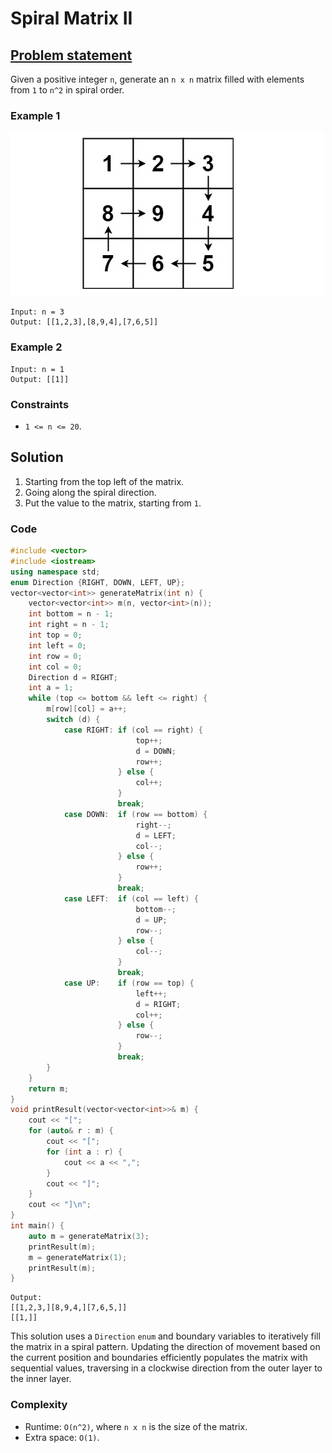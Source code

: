 # Spiral Matrix II

## [Problem statement](https://leetcode.com/problems/spiral-matrix-ii/)

Given a positive integer `n`, generate an `n x n` matrix filled with elements from `1` to `n^2` in spiral order.


### Example 1

![Example 1](59_spiraln.jpg)

```plain
Input: n = 3
Output: [[1,2,3],[8,9,4],[7,6,5]]
```
### Example 2
```plain
Input: n = 1
Output: [[1]]
``` 

### Constraints

* `1 <= n <= 20`.

## Solution 

1. Starting from the top left of the matrix.
2. Going along the spiral direction. 
3. Put the value to the matrix, starting from `1`.

### Code

```cpp
#include <vector>
#include <iostream>
using namespace std;
enum Direction {RIGHT, DOWN, LEFT, UP};
vector<vector<int>> generateMatrix(int n) {
    vector<vector<int>> m(n, vector<int>(n));
    int bottom = n - 1;
    int right = n - 1;
    int top = 0;
    int left = 0;
    int row = 0;
    int col = 0;
    Direction d = RIGHT;
    int a = 1;
    while (top <= bottom && left <= right) {
        m[row][col] = a++;
        switch (d) {
            case RIGHT: if (col == right) {
                            top++;
                            d = DOWN;
                            row++;
                        } else {
                            col++;
                        }
                        break;
            case DOWN:  if (row == bottom) {
                            right--;
                            d = LEFT;
                            col--;
                        } else {
                            row++;
                        }
                        break;
            case LEFT:  if (col == left) {
                            bottom--;
                            d = UP;
                            row--;
                        } else {
                            col--;
                        }
                        break;
            case UP:    if (row == top) {
                            left++;
                            d = RIGHT;
                            col++;
                        } else {
                            row--;
                        }
                        break;
        }
    }
    return m;
}
void printResult(vector<vector<int>>& m) {
    cout << "[";
    for (auto& r : m) {
        cout << "[";
        for (int a : r) {
            cout << a << ",";
        }
        cout << "]";
    }
    cout << "]\n";
}
int main() {
    auto m = generateMatrix(3);
    printResult(m);
    m = generateMatrix(1);
    printResult(m);
}
```
```plain
Output:
[[1,2,3,][8,9,4,][7,6,5,]]
[[1,]]
```

This solution uses a `Direction` `enum` and boundary variables to iteratively fill the matrix in a spiral pattern. Updating the direction of movement based on the current position and boundaries efficiently populates the matrix with sequential values, traversing in a clockwise direction from the outer layer to the inner layer.

### Complexity

* Runtime: `O(n^2)`, where `n x n` is the size of the matrix.
* Extra space: `O(1)`.

